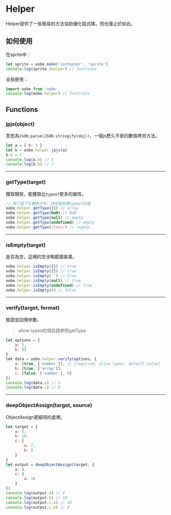 # Helper

Helper提供了一些簡易的方法協助優化程式碼，但也僅止於如此。

## 如何使用

在sprite中：

```js
let sprite = oobe.make('container', 'sprite')
console.log(sprite.$helper) // functions
```

全局使用：

```js
import oobe from 'oobe'
console.log(oobe.helper) // functions
```

## Functions

### jpjs(object)

意思為`JSON.parse(JSON.stringify(obj))`，一個js歷久不衰的數值拷貝方法。

```js
let a = { b: 5 }
let b = oobe.helper.jpjs(a)
b.b = 7
console.log(a.b) // 5
console.log(b.b) // 7
```

---

### getType(target)

獲取類型，能獲取比`typeof`更多的屬性。

```js
// 除了底下五種例子外，其他皆回傳typeof的值
oobe.helper.getType([]) // array
oobe.helper.getType(NaN) // NaN
oobe.helper.getType(null) // empty
oobe.helper.getType(undefined) // empty
oobe.helper.getType(/test/) // regexp
```

---

### isEmpty(target)

是否為空，這裡的空涉略範圍甚廣。

```js
oobe.helper.isEmpty({}) // true
oobe.helper.isEmpty([]) // true
oobe.helper.isEmpty('') // true
oobe.helper.isEmpty(null) // true
oobe.helper.isEmpty(undefined) // true
oobe.helper.isEmpty(0) // false
```
---

### verify(target, format)

驗證並回傳參數。

> allow types的項目請參照getType

```js
let options = {
    a: 5,
    b: []
}
let data = oobe.helper.verify(options, {
    a: [true, ['number']], // [required, allow types, default value]
    b: [true, ['array']],
    c: [false, ['number'], 0]
})
console.log(data.a) // 5
console.log(data.c) // 0
```

---

### deepObjectAssign(target, source)

ObjectAssign更細項的處裡。

```js
let target = {
    a: 5,
    b: 10,
    c: {
        a: 7,
        b: 8
    }
}
let output = deepObjectAssign(target, {
    a: 8,
    c: {
        a: 10
    }
})
console.log(output.a) // 8
console.log(output.b) // 10
console.log(output.c.a) // 10
console.log(output.c.b) // 8
```
